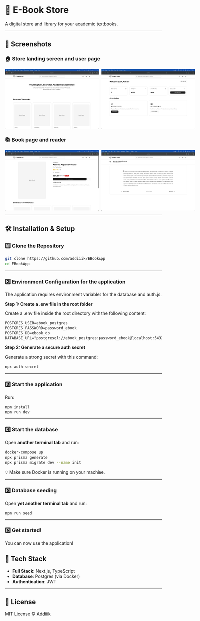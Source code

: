 # 💪 E-Book Store

A digital store and library for your academic textbooks.

---

## 📸 Screenshots

### 🏠 Store landing screen and user page
<div style="display: flex; gap: 10px;">
  <img src="public/screenshots/Home.png" alt="Book" width="300"/>
  <img src="public/screenshots/User.png" alt="Reader" width="300"/>
</div>

### 📚 Book page and reader
<div style="display: flex; gap: 10px;">
  <img src="public/screenshots/Book.png" alt="Book" width="300"/>
  <img src="public/screenshots/Reader.png" alt="Reader" width="300"/>
</div>

---

## 🛠️ Installation & Setup

### 1️⃣ Clone the Repository

```bash
git clone https://github.com/addiiik/EBookApp
cd EBookApp
```

---

### 2️⃣ Environment Configuration for the application

The application requires environment variables for the database and auth.js.

**Step 1: Create a .env file in the root folder**

Create a .env file inside the root directory with the following content:
```
POSTGRES_USER=ebook_postgres
POSTGRES_PASSWORD=password_ebook
POSTGRES_DB=ebook_db
DATABASE_URL="postgresql://ebook_postgres:password_ebook@localhost:5432/ebook_db"
```

**Step 2: Generate a secure auth secret**

Generate a strong secret with this command:
```
npx auth secret
```

---

### 3️⃣ Start the application

Run:

```bash
npm install
npm run dev

```

---

### 4️⃣ Start the database

Open **another terminal tab** and run:

```bash
docker-compose up
npx prisma generate
npx prisma migrate dev --name init
```

💡 Make sure Docker is running on your machine.

---

### 5️⃣ Database seeding

Open **yet another terminal tab** and run:

```bash
npm run seed
```

---

### 6️⃣ Get started!

You can now use the application!

## 🧪 Tech Stack

- **Full Stack**: Next.js, TypeScript
- **Database**: Postgres (via Docker)
- **Authentication**: JWT

---

## 📄 License

MIT License © [Addiiik](https://github.com/addiiik)
